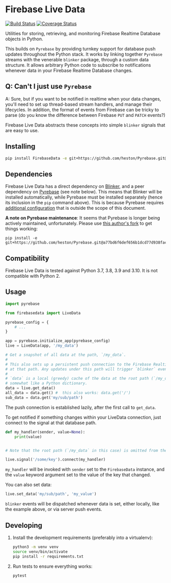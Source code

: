 # Firebase Live Data

[![Build Status](https://github.com/heston/firebase-live-data/actions/workflows/pytest.yml/badge.svg?branch=master)](https://github.com/heston/firebase-live-data/actions/workflows/pytest.yml?query=branch%3Amaster)
[![Coverage Status](https://coveralls.io/repos/github/heston/firebase-live-data/badge.svg?branch=master)](https://coveralls.io/github/heston/firebase-live-data?branch=master)

Utilities for storing, retrieving, and monitoring Firebase Realtime Database objects in
Python.

This builds on `Pyrebase` by providing turnkey support for database push updates
throughout the Python stack. It works by linking together `Pyrebase` streams with the
venerable `blinker` package, through a custom data structure. It allows arbitrary Python
code to subscribe to notifications whenever data in your Firebase Realtime Database
changes.

## Q: Can't I just use `Pyrebase`

A: Sure, but if you want to be notified in realtime when your data changes, you'll need to
set up thread-based stream handlers, and manage their lifecycles. In addition, the format
of events from Firebase can be tricky to parse (do you know the difference between
Firebase `PUT` and `PATCH` events?)

Firebase Live Data abstracts these concepts into simple `blinker` signals that are easy to use.

## Installing

```bash
pip install FirebaseData -e git+https://github.com/heston/Pyrebase.git@a77bd6f6def656b1dcd77d938fac2707f3c4ba61#egg=Pyrebase
```

## Dependencies

Firebase Live Data has a direct dependency on
[Blinker](https://pypi.python.org/pypi/blinker), and a peer dependency on
[Pyrebase](https://pypi.python.org/pypi/Pyrebase) (see note below). This means that Blinker will be
installed automatically, while Pyrebase must be installed separately (hence its inclusion
in the `pip` command above). This is because Pyrebase requires [additional configuration](https://github.com/thisbejim/Pyrebase#add-pyrebase-to-your-application) that is outside the scope of this document.

**A note on Pyrebase maintenance**: It seems that Pyrebase is longer being actively maintained, unfortunately. Please use [this author's fork](https://github.com/heston/Pyrebase/tree/upgrade-google-auth) to get things working:

```
pip install -e git+https://github.com/heston/Pyrebase.git@a77bd6f6def656b1dcd77d938fac2707f3c4ba61#egg=Pyrebase
```

## Compatibility

Firebase Live Data is tested against Python 3.7, 3.8, 3.9 and 3.10. It is not compatible with Python 2.

## Usage

```python
import pyrebase

from firebasedata import LiveData

pyrebase_config = {
    # ...
}

app = pyrebase.initialize_app(pyrebase_config)
live = LiveData(app, '/my_data')

# Get a snapshot of all data at the path, `/my_data`.
#
# This also sets up a persistent push connection to the Firebase Realtime Database
# at that path. Any updates under this path will trigger `blinker` events.
#
# `data` is a local (greedy) cache of the data at the root path (`/my_data`). It behaves
# somewhat like a Python dictionary.
data = live.get_data()
all_data = data.get() #  this also works: data.get('/')
sub_data = data.get('my/sub/path')
```

The push connection is established lazily, after the first call to `get_data`.

To get notified if something changes within your LiveData connection, just connect
to the signal at that database path.

```python
def my_handler(sender, value=None):
    print(value)


# Note that the root path (`/my_data` in this case) is omitted from the signal name.

live.signal('/some/key').connect(my_handler)
```

`my_handler` will be invoked with `sender` set to the `FirebaseData` instance, and the
`value` keyword argument set to the value of the key that changed.

You can also set data:

```python
live.set_data('my/sub/path', 'my_value')
```

`blinker` events will be dispatched whenever data is set, either locally, like the
example above, or via server push events.

## Developing

1. Install the development requirements (preferably into a virtualenv):

    ```bash
    python3 -m venv venv
    source venv/bin/activate
    pip install -r requirements.txt
    ```

2. Run tests to ensure everything works:

    ```bash
    pytest
    ```
